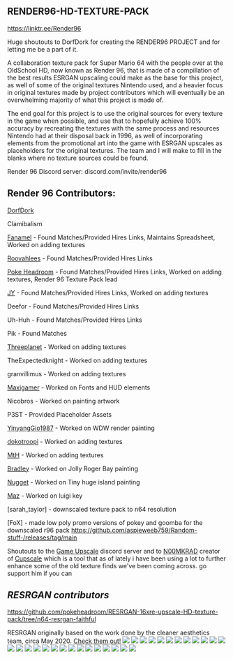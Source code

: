 RENDER96-HD-TEXTURE-PACK
--------------------------
https://linktr.ee/Render96

Huge shoutouts to DorfDork for creating the RENDER96 PROJECT and for letting me be a part of it.

A collaboration texture pack for Super Mario 64 with the people over at the OldSchool HD, now known as Render 96, that is made of a compillation of the best results ESRGAN upscaling could make as the base for this project, as well of some of the original textures Nintendo used, and a heavier focus in original textures made by project contributors which will eventually be an overwhelming majority of what this project is made of.

The end goal for this project is to use the original sources for every texture in the game when possible, and use that to hopefully achieve 100% accuracy by recreating the textures with the same process and resources Nintendo had at their disposal back in 1996, as well of incorporating elements from the promotional art into the game with ESRGAN upscales as placeholders for the original textures. The team and I will make to fill in the blanks where no texture sources could be found.


Render 96 Discord server: discord.com/invite/render96

Render 96 Contributors:
------------------------------
[DorfDork](https://twitter.com/DorfDork)

Clamibalism

[Fanamel](https://twitter.com/FanamelT) - Found Matches/Provided Hires Links, Maintains Spreadsheet, Worked on adding textures

[Roovahlees](https://www.youtube.com/channel/UCrOHwRwupiQSqbKih14MnHQ) - Found Matches/Provided Hires Links

[Poke Headroom](https://twitter.com/PokeHeadroom) - Found Matches/Provided Hires Links, Worked on adding textures, Render 96 Texture Pack lead

[JY](https://twitter.com/jycompany) - Found Matches/Provided Hires Links, Worked on adding textures

Deefor - Found Matches/Provided Hires Links	

Uh-Huh - Found Matches/Provided Hires Links	

Pik - Found Matches	

[Threeplanet](https://twitter.com/TPlanet66) - Worked on adding textures

TheExpectedknight - Worked on adding textures

granvillimus - Worked on adding textures

[Maxigamer](https://twitter.com/MaxiGamerART) - Worked on Fonts and HUD elements

Nicobros - Worked on painting artwork

P3ST - Provided Placeholder Assets

[YinyangGio1987](https://twitter.com/YinyangGio1987) - Worked on WDW render painting

[dokotroopi](https://twitter.com/dokotroopi) - Worked on adding textures

[MtH](https://twitter.com/MtH13208) - Worked on adding textures

[Bradley](https://www.youtube.com/channel/UCYEasINbPTxXiUMHivtYxWg/featured) - Worked on Jolly Roger Bay painting

[Nugget](https://twitter.com/7h3nugg3tm4st3R) - Worked on Tiny huge island painting

[Maz](https://twitter.com/_Mazeo_) - Worked on luigi key

[sarah_taylor] - downscaled texture pack to n64 resolution

[FoX] - made low poly promo versions of pokey and goomba for the downscaled r96 pack https://github.com/aspieweeb759/Random-stuff-/releases/tag/main

Shoutouts to the [Game Upscale](https://discord.gg/nbB4A5F) discord server and to [N00MKRAD](https://www.patreon.com/n00mkrad) creator of [Cupscale](https://github.com/n00mkrad/cupscale) which is a tool that as of lately i have been using a lot to further enhance some of the old texture finds we've been coming across.
go support him if you can

*RESRGAN contributors*
------------------------
https://github.com/pokeheadroom/RESRGAN-16xre-upscale-HD-texture-pack/tree/n64-resrgan-faithful

RESRGAN originally based on the work done by the cleaner aesthetics team, circa May 2020. [Check them out!](https://github.com/CrashCrod/Cleaner-Aesthetics)
![](screenshots/sm64.us.f3dex2e%202020-07-04%2000-52-06.jpg)
![](screenshots/sm64.us.f3dex2e%202020-07-04%2000-52-23.jpg)
![](screenshots/sm64.us.f3dex2e%202020-07-04%2000-53-27.jpg)
![](screenshots/sm64.us.f3dex2e%202020-07-04%2001-23-16.jpg)
![](screenshots/sm64.us.f3dex2e%202020-07-04%2000-54-40.jpg)
![](screenshots/sm64.us.f3dex2e%202020-07-04%2000-56-53.jpg)
![](screenshots/sm64.us.f3dex2e%202020-07-04%2000-58-47.jpg)
![](screenshots/sm64.us.f3dex2e%202020-07-04%2000-59-02.jpg)
![](screenshots/sm64.us.f3dex2e%202020-07-04%2001-03-01.jpg)
![](screenshots/sm64.us.f3dex2e%202020-07-04%2001-05-30.jpg)
![](screenshots/sm64.us.f3dex2e%202020-07-04%2001-06-00.jpg)
![](screenshots/sm64.us.f3dex2e%202020-07-04%2001-03-30.jpg)
![](screenshots/sm64.us.f3dex2e%202020-07-04%2001-07-33.jpg)
![](screenshots/sm64.us.f3dex2e%202020-07-04%2001-07-42.jpg)
![](screenshots/sm64.us.f3dex2e%202020-07-04%2001-11-01.jpg)
![](screenshots/sm64.us.f3dex2e%202020-07-04%2001-14-12.jpg)
![](screenshots/sm64.us.f3dex2e%202020-07-04%2001-15-00.jpg)
![](screenshots/sm64.us.f3dex2e%202020-07-04%2001-17-14.jpg)
![](screenshots/sm64.us.f3dex2e%202020-07-04%2001-18-03.jpg)
![](screenshots/sm64.us.f3dex2e%202020-07-04%2001-22-16.jpg)
![](screenshots/sm64.us.f3dex2e%202020-07-04%2001-24-59.jpg)
![](screenshots/sm64.us.f3dex2e%202020-07-04%2001-27-23.jpg)
![](screenshots/sm64.us.f3dex2e%202020-07-04%2001-29-14.jpg)
![](screenshots/sm64.us.f3dex2e%202020-07-04%2001-30-15.jpg)
![](screenshots/sm64.us.f3dex2e%202020-07-04%2001-34-34.jpg)
![](screenshots/sm64.us.f3dex2e%202020-07-04%2001-35-19.jpg)
![](screenshots/sm64.us.f3dex2e%202020-07-04%2001-42-04.jpg)
